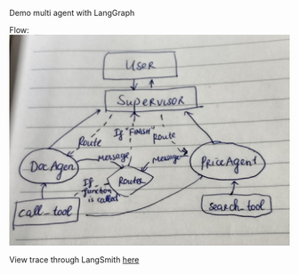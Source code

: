 Demo multi agent with LangGraph

Flow:
![alt text](flow.jpg)

View trace through LangSmith [here](https://smith.langchain.com/public/653af603-852b-4210-8335-62e470d986e1/r)